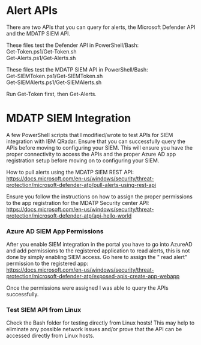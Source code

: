 # Alert APIs

There are two APIs that you can query for alerts, the Microsoft Defender API and the MDATP SIEM API.

These files test the Defender API in PowerShell/Bash:<br>
Get-Token.ps1/Get-Token.sh<br>
Get-Alerts.ps1/Get-Alerts.sh<br>

These files test the MDATP SIEM API in PowerShell/Bash:<br>
Get-SIEMToken.ps1/Get-SIEMToken.sh<br>
Get-SIEMAlerts.ps1/Get-SIEMAlerts.sh<br>

Run Get-Token first, then Get-Alerts.

# MDATP SIEM Integration

A few PowerShell scripts that I modified/wrote to test APIs for SIEM integration with IBM QRadar.  Ensure that you can successfully query the APIs before moving to configuring your SIEM.  This will ensure you have the proper connectivity to access the APIs and the proper Azure AD app registration setup before moving on to configuring your SIEM.

How to pull alerts using the MDATP SIEM REST API:<br>
https://docs.microsoft.com/en-us/windows/security/threat-protection/microsoft-defender-atp/pull-alerts-using-rest-api

Ensure you follow the instructions on how to assign the proper permissions to the app registration for the MDATP Security center API:<br>
https://docs.microsoft.com/en-us/windows/security/threat-protection/microsoft-defender-atp/api-hello-world

### Azure AD SIEM App Permissions

After you enable SIEM integration in the portal you have to go into AzureAD and add permissions to the registered application to read alerts, this is not done by simply enabling SIEM access.  Go here to assign the " read alert" permission to the registered app:<br>
https://docs.microsoft.com/en-us/windows/security/threat-protection/microsoft-defender-atp/exposed-apis-create-app-webapp

Once the permissions were assigned I was able to query the APIs successfully.  

### Test SIEM API from Linux

Check the Bash folder for testing directly from Linux hosts!  This may help to eliminate any possible network issues and/or prove that the API can be accessed directly from Linux hosts.
